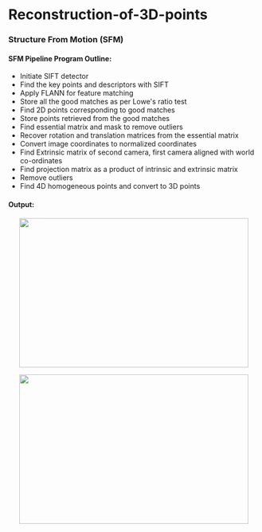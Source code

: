 # Reconstruction-of-3D-points
### Structure From Motion (SFM)

#### SFM Pipeline Program Outline:
- Initiate SIFT detector
- Find the key points and descriptors with SIFT
- Apply FLANN for feature matching
- Store all the good matches as per Lowe's ratio test
- Find 2D points corresponding to good matches
- Store points retrieved from the good matches
- Find essential matrix and mask to remove outliers
- Recover rotation and translation matrices from the essential matrix
- Convert image coordinates to normalized coordinates
- Find Extrinsic matrix of second camera, first camera aligned with world co-ordinates
- Find projection matrix as a product of intrinsic and extrinsic matrix
- Remove outliers
- Find 4D homogeneous points and convert to 3D points

#### Output:
<p align="center">
  <img width="460" height="300" src="https://user-images.githubusercontent.com/43301609/84455800-1f6fd400-ac13-11ea-9c23-13243b3a59a3.png">
</p>
<p align="center">
  <img width="460" height="300" src="https://user-images.githubusercontent.com/43301609/84455868-53e39000-ac13-11ea-9ca5-f60012a546e7.png">
</p>




